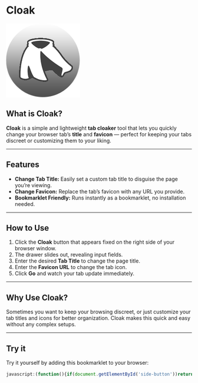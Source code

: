 # Cloak

![Cloak Logo](https://raw.githubusercontent.com/fu-ri/Cloak/refs/heads/main/Cloak.png)

## What is Cloak?

**Cloak** is a simple and lightweight **tab cloaker** tool that lets you quickly change your browser tab’s **title** and **favicon** — perfect for keeping your tabs discreet or customizing them to your liking.

---

## Features

- **Change Tab Title:** Easily set a custom tab title to disguise the page you’re viewing.
- **Change Favicon:** Replace the tab’s favicon with any URL you provide.
- **Bookmarklet Friendly:** Runs instantly as a bookmarklet, no installation needed.

---

## How to Use

1. Click the **Cloak** button that appears fixed on the right side of your browser window.
2. The drawer slides out, revealing input fields.
3. Enter the desired **Tab Title** to change the page title.
4. Enter the **Favicon URL** to change the tab icon.
5. Click **Go** and watch your tab update immediately.

---

## Why Use Cloak?

Sometimes you want to keep your browsing discreet, or just customize your tab titles and icons for better organization. Cloak makes this quick and easy without any complex setups.

---

## Try it

Try it yourself by adding this bookmarklet to your browser:

```js
javascript:(function(){if(document.getElementById('side-button'))return;var link=document.createElement('link');link.href="https://fonts.googleapis.com/css2?family=Fredoka+One&display=swap";link.rel="stylesheet";document.head.appendChild(link);var style=document.createElement(%27style%27);style.textContent="body{margin:0;height:100vh;}#side-button{position:fixed;top:50%;right:0;width:20px;height:50px;background-color:rgba(51,51,51,0.8);border-top-left-radius:12px;border-bottom-left-radius:12px;color:white;display:flex;align-items:center;justify-content:center;cursor:pointer;user-select:none;font-size:32px;transform:translateY(-50%);transition:right 0.3s ease;z-index:10000;}#side-button.moved{ } .chevron{display:inline-block;transition:transform 0.3s ease;}#side-button.moved .chevron{transform:rotate(180deg);}#side-drawer{position:fixed;top:50%;right:-280px;width:250px;height:400px;background-color:rgba(51,51,51,0.8);border-top-left-radius:24px;border-bottom-left-radius:24px;color:white;display:block;padding-top:70px;padding-left:15px;padding-right:15px;user-select:none;font-size:16px;transform:translateY(-50%);transition:right 0.3s ease;z-index:9999;}#side-drawer.moved{right:0;}#drawer-icon{position:absolute;top:5px;left:5px;width:50px;height:50px;background:linear-gradient(145deg,rgba(255,255,255,0.15),rgba(0,0,0,0.1));border-radius:16px;box-shadow:0 4px 6px rgba(0,0,0,0.2);backdrop-filter:blur(6px);-webkit-backdrop-filter:blur(6px);cursor:default;border:1px solid rgba(255,255,255,0.2);box-sizing:border-box;display:flex;align-items:center;justify-content:center;}#drawer-title{position:absolute;top:5px;left:50%;transform:translateX(-50%);font-family:'Fredoka One', cursive, sans-serif;font-size:40px;color:rgb(92,92,92);user-select:none;pointer-events:none;}#drawer-description{font-family:sans-serif;font-size:14px;color:#ccc;margin-top:10px;margin-left:15px;margin-right:20px;line-height:1.4;text-align:left;position:relative;}.button{background-color:rgba(128,128,128,0.2);color:white;border:1px solid rgba(255,255,255,0.2);border-radius:8px;padding:6px 12px;font-size:28px;font-family:sans-serif;cursor:pointer;transition:background-color 0.2s ease;}.button:hover{background-color:rgba(128,128,128,0.35);}.button:focus{outline:none;box-shadow:0 0 0 3px rgba(128,128,128,0.6);}.textbox{width:100%;max-width:300px;padding:8px 12px;font-size:16px;font-family:Arial,sans-serif;border:2px solid rgba(200,200,200,0.3);border-radius:8px;background-color:rgba(30,30,30,0.6);color:#eee;box-sizing:border-box;transition:border-color 0.3s ease,box-shadow 0.3s ease,background-color 0.3s ease;backdrop-filter:blur(6px);-webkit-backdrop-filter:blur(6px);margin-top:10px;}.textbox::placeholder{color:rgba(200,200,200,0.5);}.textbox:focus{outline:none;border-color:rgba(128,128,128,0.8);box-shadow:0 0 10px rgba(128,128,128,0.7);background-color:rgba(40,40,40,0.8);}#thing-ask{font-family:sans-serif;font-size:14px;color:#ccc;margin-top:20px;margin-left:5px;margin-right:20px;line-height:1.4;text-align:left;}";document.head.appendChild(style);var btn=document.createElement('div');btn.id='side-button';btn.innerHTML='<span class="chevron">❰</span>';document.body.appendChild(btn);var drawer=document.createElement('div');drawer.id='side-drawer';drawer.innerHTML="<img src='https://raw.githubusercontent.com/fu-ri/Cloak/refs/heads/main/Cloakico.png' id='drawer-icon' /><div id='drawer-title'>Cloak</div><div id='drawer-description'><span><strong>A simple tab cloaker.</strong></span></div><div id='thing-ask'>Tab title here:</div><input id='tabTitle' type='text' class='textbox' placeholder='Type here...' /><div id='thing-ask'>Favicon URL here:</div><input id='favic' type='text' class='textbox' placeholder='Type here...' /><button id='go' class='button' style='font-size:14px;margin-top:5px;'>Go</button>";document.body.appendChild(drawer);btn.addEventListener('click',function(){btn.classList.toggle('moved');drawer.classList.toggle('moved');if(btn.classList.contains('moved')){btn.style.right=drawer.offsetWidth+'px';drawer.style.right='0';}else{btn.style.right='0';drawer.style.right='-280px';}});var goBtn=document.getElementById('go');goBtn.addEventListener('click',function(){var title=document.getElementById('tabTitle').value.trim();var favic=document.getElementById('favic').value.trim();if(title!==""){document.title=title;}if(favic!==""){var iconLink=document.querySelector("link[rel~='icon']");if(!iconLink){iconLink=document.createElement('link');iconLink.rel='icon';document.head.appendChild(iconLink);}iconLink.href=favic;}});})();
